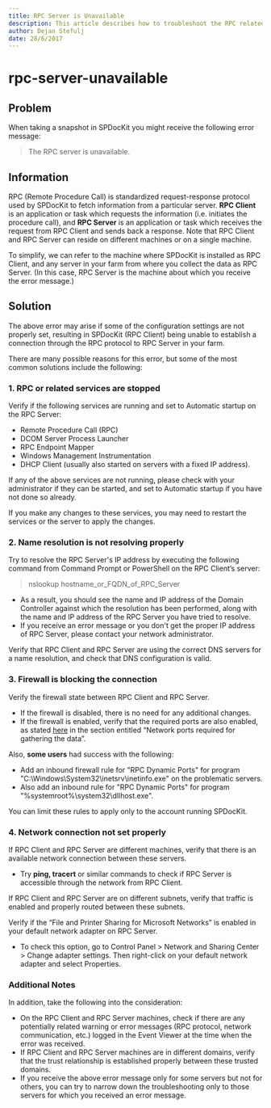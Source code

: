 ```yaml
---
title: RPC Server is Unavailable
description: This article describes how to troubleshoot the RPC related issues.
author: Dejan Stefulj
date: 28/6/2017
---
```


# rpc-server-unavailable

## Problem

When taking a snapshot in SPDocKit you might receive the following error message:

> The RPC server is unavailable.

## Information

RPC \(Remote Procedure Call\) is standardized request-response protocol used by SPDocKit to fetch information from a particular server. **RPC Client** is an application or task which requests the information \(i.e. initiates the procedure call\), and **RPC Server** is an application or task which receives the request from RPC Client and sends back a response. Note that RPC Client and RPC Server can reside on different machines or on a single machine.

To simplify, we can refer to the machine where SPDocKit is installed as RPC Client, and any server in your farm from where you collect the data as RPC Server. \(In this case, RPC Server is the machine about which you receive the error message.\)

## Solution

The above error may arise if some of the configuration settings are not properly set, resulting in SPDocKit \(RPC Client\) being unable to establish a connection through the RPC protocol to RPC Server in your farm.

There are many possible reasons for this error, but some of the most common solutions include the following:

### 1. RPC or related services are stopped

Verify if the following services are running and set to Automatic startup on the RPC Server:

* Remote Procedure Call \(RPC\)
* DCOM Server Process Launcher
* RPC Endpoint Mapper
* Windows Management Instrumentation
* DHCP Client \(usually also started on servers with a fixed IP address\).

If any of the above services are not running, please check with your administrator if they can be started, and set to Automatic startup if you have not done so already.

If you make any changes to these services, you may need to restart the services or the server to apply the changes.

### 2. Name resolution is not resolving properly

Try to resolve the RPC Server's IP address by executing the following command from Command Prompt or PowerShell on the RPC Client’s server:

> nslookup hostname\_or\_FQDN\_of\_RPC\_Server

* As a result, you should see the name and IP address of the Domain Controller against which the resolution has been performed, along with the name and IP address of the RPC Server you have tried to resolve.
* If you receive an error message or you don't get the proper IP address of RPC Server, please contact your network administrator.

Verify that RPC Client and RPC Server are using the correct DNS servers for a name resolution, and check that DNS configuration is valid.

### 3. Firewall is blocking the connection

Verify the firewall state between RPC Client and RPC Server.

* If the firewall is disabled, there is no need for any additional changes.
* If the firewall is enabled, verify that the required ports are also enabled, as stated [here](../../faq/miscellaneous.md#network-ports-required-for-gathering-the-data) in the section entitled “Network ports required for gathering the data”.

Also, **some users** had success with the following:

* Add an inbound firewall rule for "RPC Dynamic Ports" for program "C:\Windows\System32\inetsrv\inetinfo.exe" on the problematic servers.
* Also add an inbound rule for "RPC Dynamic Ports" for program "%systemroot%\system32\dllhost.exe". 

You can limit these rules to apply only to the account running SPDocKit.

### 4. Network connection not set properly

If RPC Client and RPC Server are different machines, verify that there is an available network connection between these servers.

* Try **ping, tracert** or similar commands to check if RPC Server is accessible through the network from RPC Client.

If RPC Client and RPC Server are on different subnets, verify that traffic is enabled and properly routed between these subnets.

Verify if the “File and Printer Sharing for Microsoft Networks” is enabled in your default network adapter on RPC Server.

* To check this option, go to Control Panel &gt; Network and Sharing Center &gt; Change adapter settings. Then right-click on your default network adapter and select Properties.

### Additional Notes

In addition, take the following into the consideration:

* On the RPC Client and RPC Server machines, check if there are any potentially related warning or error messages \(RPC protocol, network communication, etc.\) logged in the Event Viewer at the time when the error was received.
* If RPC Client and RPC Server machines are in different domains, verify that the trust relationship is established properly between these trusted domains.
* If you receive the above error message only for some servers but not for others, you can try to narrow down the troubleshooting only to those servers for which you received an error message.

